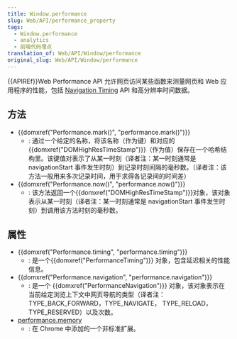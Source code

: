 ```yaml
---
title: Window.performance
slug: Web/API/performance_property
tags:
  - Window.performance
  - analytics
  - 前端代码埋点
translation_of: Web/API/Window/performance
original_slug: Web/API/Window/performance
---
```

{{APIREf}}Web Performance API 允许网页访问某些函数来测量网页和 Web 应用程序的性能，包括 [Navigation Timing](/en-US/docs/Navigation_timing) API 和高分辨率时间数据。

## 方法

- {{domxref("Performance.mark()", "performance.mark()")}}
  - : 通过一个给定的名称，将该名称（作为键）和对应的{{domxref("DOMHighResTimeStamp")}}（作为值）保存在一个哈希结构里。该键值对表示了从某一时刻（译者注：某一时刻通常是 navigationStart 事件发生时刻）到记录时刻间隔的毫秒数。（译者注：该方法一般用来多次记录时间，用于求得各记录间的时间差）
- {{domxref("Performance.now()", "performance.now()")}}
  - : 该方法返回一个{{domxref("DOMHighResTimeStamp")}}对象，该对象表示从某一时刻（译者注：某一时刻通常是 navigationStart 事件发生时刻）到调用该方法时刻的毫秒数。

## 属性

- {{domxref("Performance.timing", "performance.timing")}}
  - : 是一个{{domxref("PerformanceTiming")}} 对象，包含延迟相关的性能信息。
- {{domxref("Performance.navigation", "performance.navigation")}}
  - : 是一个 {{domxref("PerformanceNavigation")}} 对象，该对象表示在当前给定浏览上下文中网页导航的类型（译者注：TYPE_BACK_FORWARD，TYPE_NAVIGATE， TYPE_RELOAD，TYPE_RESERVED）以及次数。
- [performance.memory](https://docs.webplatform.org/apis/timing/properties/memory)
  - : 在 Chrome 中添加的一个非标准扩展。

